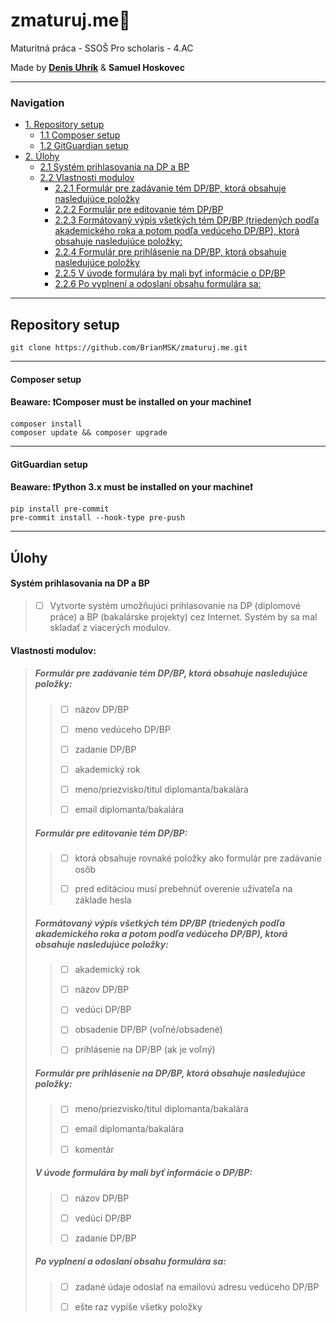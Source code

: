 # zmaturuj.me🥳

Maturitná práca - SSOŠ Pro scholaris - 4.AC

Made by **[Denis Uhrík](mailto:uhrikdenis@gmail.com)** &amp; **Samuel Hoskovec**

---

### Navigation

- [1. Repository setup](#repository-setup)
  - [1.1 Composer setup](#composer-setup)
  - [1.2 GitGuardian setup](#gitguardian-setup)
- [2. Úlohy](#ulohy)
  - [2.1 Systém prihlasovania na DP a BP](#systém-prihlasovania-na-dp-a-bp)
  - [2.2 Vlastnosti modulov](#vlastnosti-modulov)
    - [2.2.1 Formulár pre zadávanie tém DP/BP, ktorá obsahuje nasledujúce položky](#formulár-pre-zadávanie-tém-dpbp-ktorá-obsahuje-nasledujúce-položky)
    - [2.2.2 Formulár pre editovanie tém DP/BP](#formulár-pre-editovanie-tém-dpbp)
    - [2.2.3 Formátovaný výpis všetkých tém DP/BP (triedených podľa akademického roka a potom podľa vedúceho DP/BP), ktorá obsahuje nasledujúce položky:](#formátovaný-výpis-všetkých-tém-dpbp-triedených-podľa-akademického-roka-a-potom-podľa-vedúceho-dpbp-ktorá-obsahuje-nasledujúce-položky)
    - [2.2.4 Formulár pre prihlásenie na DP/BP, ktorá obsahuje nasledujúce položky](#formulár-pre-prihlásenie-na-dpbp-ktorá-obsahuje-nasledujúce-položky)
    - [2.2.5 V úvode formulára by mali byť informácie o DP/BP](#v-úvode-formulára-by-mali-byť-informácie-o-dpbp)
    - [2.2.6 Po vyplnení a odoslaní obsahu formulára sa:](#po-vyplnení-a-odoslaní-obsahu-formulára-sa)

---

## Repository setup

```
git clone https://github.com/BrianMSK/zmaturuj.me.git
```

---

#### Composer setup

**Beaware: ❗Composer must be installed on your machine❗**

```
composer install
composer update && composer upgrade
```

---

#### GitGuardian setup

**Beaware: ❗Python 3.x must be installed on your machine❗**

```
pip install pre-commit
pre-commit install --hook-type pre-push
```

---

## Úlohy

#### Systém prihlasovania na DP a BP

> - [ ] Vytvorte systém umožňujúci prihlasovanie na DP (diplomové práce) a BP (bakalárske projekty) cez Internet. Systém by sa mal skladať z viacerých modulov.

#### Vlastnosti modulov:

> ##### Formulár pre zadávanie tém DP/BP, ktorá obsahuje nasledujúce položky:
>
> > - [ ] názov DP/BP
> >
> > - [ ] meno vedúceho DP/BP
> >
> > - [ ] zadanie DP/BP
> >
> > - [ ] akademický rok
> >
> > - [ ] meno/priezvisko/titul diplomanta/bakalára
> >
> > - [ ] email diplomanta/bakalára
>
> ##### Formulár pre editovanie tém DP/BP:
>
> > - [ ] ktorá obsahuje rovnaké položky ako formulár pre zadávanie osôb
> >
> > - [ ] pred editáciou musí prebehnúť overenie uživateľa na základe hesla
>
> ##### Formátovaný výpis všetkých tém DP/BP (triedených podľa akademického roka a potom podľa vedúceho DP/BP), ktorá obsahuje nasledujúce položky:
>
> > - [ ] akademický rok
> >
> > - [ ] názov DP/BP
> >
> > - [ ] vedúci DP/BP
> >
> > - [ ] obsadenie DP/BP (voľné/obsadené)
> >
> > - [ ] prihlásenie na DP/BP (ak je voľný)
>
> ##### Formulár pre prihlásenie na DP/BP, ktorá obsahuje nasledujúce položky:
>
> > - [ ] meno/priezvisko/titul diplomanta/bakalára
> >
> > - [ ] email diplomanta/bakalára
> >
> > - [ ] komentár
>
> ##### V úvode formulára by mali byť informácie o DP/BP:
>
> > - [ ] názov DP/BP
> >
> > - [ ] vedúci DP/BP
> >
> > - [ ] zadanie DP/BP
>
> ##### Po vyplnení a odoslaní obsahu formulára sa:
>
> > - [ ] zadané údaje odoslať na emailovú adresu vedúceho DP/BP
> >
> > - [ ] ešte raz vypíše všetky položky
